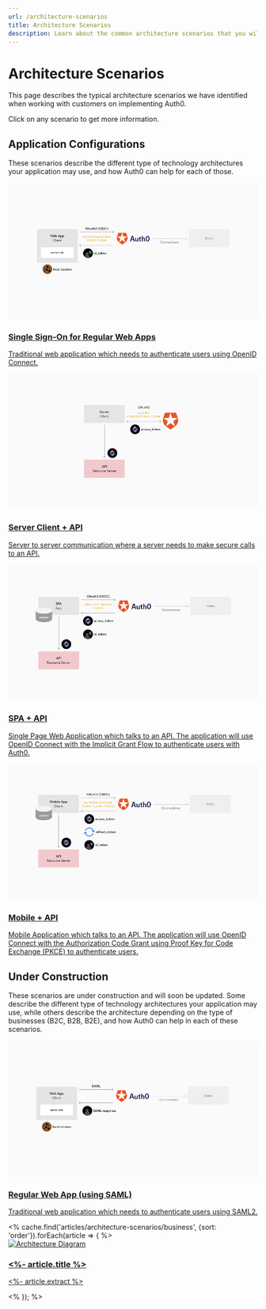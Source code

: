 ```yaml
---
url: /architecture-scenarios
title: Architecture Scenarios
description: Learn about the common architecture scenarios that you will use to solve the authorization and authentication needs of your application.
---
```

# Architecture Scenarios

This page describes the typical architecture scenarios we have identified when working with customers on implementing Auth0.

Click on any scenario to get more information.

## Application Configurations

These scenarios describe the different type of technology architectures your application may use, and how Auth0 can help for each of those.

<div class="architecture-scenarios-container">
  <a href="/architecture-scenarios/application/web-app-sso" class="architecture-scenarios-card">
    <article>
      <img src="/media/articles/architecture-scenarios/web-oidc.png" alt="Architecture Diagram">
      <div class="architecture-scenarios-card-content">
        <h3>Single Sign-On for Regular Web Apps</h3>
        <p>Traditional web application which needs to authenticate users using OpenID Connect.</p>
      </div>
    </article>
  </a>
  <a href="/architecture-scenarios/application/server-api" class="architecture-scenarios-card">
    <article>
      <img src="/media/articles/architecture-scenarios/server-api.png" alt="Architecture Diagram">
      <div class="architecture-scenarios-card-content">
        <h3>Server Client + API</h3>
        <p>Server to server communication where a server needs to make secure calls to an API.</p>
      </div>
    </article>
  </a>
  <a href="/architecture-scenarios/application/spa-api" class="architecture-scenarios-card">
    <article>
      <img src="/media/articles/architecture-scenarios/spa-api.png" alt="Architecture Diagram">
      <div class="architecture-scenarios-card-content">
        <h3>SPA + API</h3>
        <p>Single Page Web Application which talks to an API. The application will use OpenID Connect with the Implicit Grant Flow to authenticate users with Auth0.</p>
      </div>
    </article>
  </a>
  <a href="/architecture-scenarios/application/mobile-api" class="architecture-scenarios-card">
    <article>
      <img src="/media/articles/architecture-scenarios/mobile-api.png" alt="Architecture Diagram">
      <div class="architecture-scenarios-card-content">
        <h3>Mobile + API</h3>
        <p>Mobile Application which talks to an API. The application will use OpenID Connect with the Authorization Code Grant using Proof Key for Code Exchange (PKCE) to authenticate users.</p>
      </div>
    </article>
  </a>
</div>

## Under Construction

These scenarios are under construction and will soon be updated. Some describe the different type of technology architectures your application may use, while others describe the architecture depending on the type of businesses (B2C, B2B, B2E), and how Auth0 can help in each of these scenarios.

<div class="architecture-scenarios-container">
  <a href="/architecture-scenarios/application/web-saml" class="architecture-scenarios-card">
    <article>
      <img src="/media/articles/architecture-scenarios/web-saml.png" alt="Architecture Diagram">
      <div class="architecture-scenarios-card-content">
        <h3>Regular Web App (using SAML)</h3>
        <p>Traditional web application which needs to authenticate users using SAML2.</p>
      </div>
    </article>
  </a>
  <% cache.find('articles/architecture-scenarios/business', {sort: 'order'}).forEach(article => { %>
    <a href="<%- article.url %>" class="architecture-scenarios-card">
      <article>
        <img src="<%- article.image %>" alt="Architecture Diagram">
        <div class="architecture-scenarios-card-content">
          <h3><%- article.title %></h3>
          <p><%- article.extract %></p>
        </div>
      </article>
    </a>
  <% }); %>
</div>
